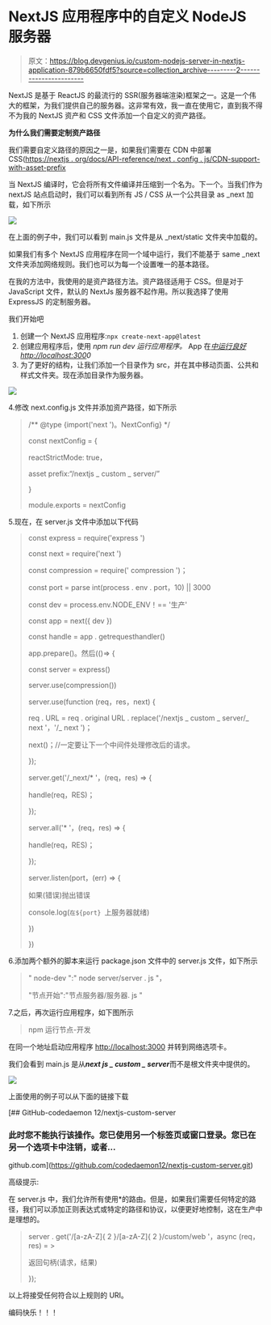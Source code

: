 # NextJS 应用程序中的自定义 NodeJS 服务器

> 原文：<https://blog.devgenius.io/custom-nodejs-server-in-nextjs-application-879b6650fdf5?source=collection_archive---------2----------------------->

NextJS 是基于 ReactJS 的最流行的 SSR(服务器端渲染)框架之一。这是一个伟大的框架，为我们提供自己的服务器。这非常有效，我一直在使用它，直到我不得不为我的 NextJS 资产和 CSS 文件添加一个自定义的资产路径。

**为什么我们需要定制资产路径**

我们需要自定义路径的原因之一是，如果我们需要在 CDN 中部署 CSS([https://nextjs . org/docs/API-reference/next . config . js/CDN-support-with-asset-prefix](https://nextjs.org/docs/api-reference/next.config.js/cdn-support-with-asset-prefix)

当 NextJS 编译时，它会将所有文件编译并压缩到一个名为。下一个。当我们作为 nextJS 站点启动时，我们可以看到所有 JS / CSS 从一个公共目录 as _next 加载，如下所示

![](img/571382eb19bc1d78e9d856fd057bc57b.png)

在上面的例子中，我们可以看到 main.js 文件是从 _next/static 文件夹中加载的。

如果我们有多个 NextJS 应用程序在同一个域中运行，我们不能基于 same _next 文件夹添加网络规则。我们也可以为每一个设置唯一的基本路径。

在我的方法中，我使用的是资产路径方法。资产路径适用于 CSS。但是对于 JavaScript 文件，默认的 NextJs 服务器不起作用。所以我选择了使用 ExpressJS 的定制服务器。

我们开始吧

1.  创建一个 NextJS 应用程序:`npx create-next-app@latest`
2.  创建应用程序后，使用 *npm run dev 运行应用程序。* App 在[*中运行良好 http://localhost:300*](http://localhost:300)*0*
3.  为了更好的结构，让我们添加一个目录作为 src，并在其中移动页面、公共和样式文件夹。现在添加目录作为服务器。

![](img/d1c8f299e7d78ad4751f4765d9a2783b.png)

4.修改 next.config.js 文件并添加资产路径，如下所示

> /** @type {import('next ')。NextConfig} */
> 
> const nextConfig = {
> 
> reactStrictMode: true，
> 
> asset prefix:“/nextjs _ custom _ server/”
> 
> }
> 
> module.exports = nextConfig

5.现在，在 server.js 文件中添加以下代码

> const express = require('express ')
> 
> const next = require('next ')
> 
> const compression = require(' compression ')；
> 
> const port = parse int(process . env . port，10) || 3000
> 
> const dev = process.env.NODE_ENV！== '生产'
> 
> const app = next({ dev })
> 
> const handle = app . getrequesthandler()
> 
> app.prepare()。然后(()=> {
> 
> const server = express()
> 
> server.use(compression())
> 
> server.use(function (req，res，next) {
> 
> req . URL = req . original URL . replace('/nextjs _ custom _ server/_ next '，'/_ next ')；
> 
> next()；//一定要让下一个中间件处理修改后的请求。
> 
> });
> 
> server.get('/_next/* '，(req，res) => {
> 
> handle(req，RES)；
> 
> });
> 
> server.all('* '，(req，res) => {
> 
> handle(req，RES)；
> 
> });
> 
> server.listen(port，(err) => {
> 
> 如果(错误)抛出错误
> 
> console.log(`在${port} `上服务器就绪)
> 
> })
> 
> })

6.添加两个额外的脚本来运行 package.json 文件中的 server.js 文件，如下所示

> " node-dev ":" node server/server . js "，
> 
> "节点开始":"节点服务器/服务器. js "

7.之后，再次运行应用程序，如下图所示

> npm 运行节点-开发

在同一个地址启动应用程序 [http://localhost:3000](http://localhost:3000) 并转到网络选项卡。

我们会看到 main.js 是从***next js _ custom _ server***而不是根文件夹中提供的。

![](img/b544e01338cf04d3c207cdf19c8f806c.png)

上面使用的例子可以从下面的链接下载

[](https://github.com/codedaemon12/nextjs-custom-server.git) [## GitHub-codedaemon 12/nextjs-custom-server

### 此时您不能执行该操作。您已使用另一个标签页或窗口登录。您已在另一个选项卡中注销，或者…

github.com](https://github.com/codedaemon12/nextjs-custom-server.git) 

高级提示:

在 server.js 中，我们允许所有使用*的路由。但是，如果我们需要任何特定的路径，我们可以添加正则表达式或特定的路径和协议，以便更好地控制，这在生产中是理想的。

> server . get('/[a-zA-Z]{ 2 }/[a-zA-Z]{ 2 }/custom/web '，async (req，res) = >
> 
> 返回句柄(请求，结果)
> 
> });

以上将接受任何符合以上规则的 URI。

编码快乐！！！